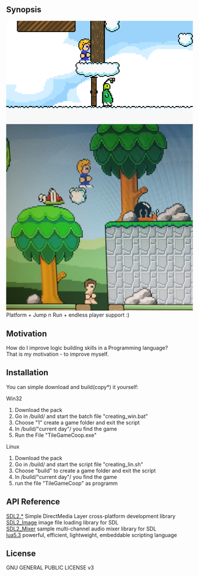 ## Synopsis
![Clouds world](https://github.com/pyrun/TileGameCoop/blob/master/ideen/ingame_1.bmp)
![Grasland](https://github.com/pyrun/TileGameCoop/blob/master/ideen/ingame_2.jpg)
<br>
Platform + Jump n Run + endless player support :)

## Motivation

How do I improve logic building skills in a Programming language? <br> That is my motivation - to improve myself.

## Installation

You can simple download and build(copy*) it yourself:

Win32
1. Download the pack
2. Go in /build/ and start the batch file "creating_win.bat"
3. Choose "1" create a game folder and exit the script
4. In /build/"current day"/ you find the game
5. Run the File "TileGameCoop.exe"

Linux
1. Download the pack
2. Go in /build/ and start the script file "creating_lin.sh"
3. Choose "build" to create a game folder and exit the script
4. In /build/"current day"/ you find the game
5. run the file "TileGameCoop" as programm

## API Reference

[SDL2.*](http://libsdl.org/) Simple DirectMedia Layer cross-platform development library<br>
[SDL2_Image](https://www.libsdl.org/projects/SDL_image/)  image file loading library for SDL<br>
[SDL2_Mixer](https://www.libsdl.org/projects/SDL_mixer/) sample multi-channel audio mixer library for SDL<br>
[lua5.3](https://www.lua.org/) powerful, efficient, lightweight, embeddable scripting language<br>

## License

GNU GENERAL PUBLIC LICENSE v3
